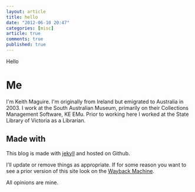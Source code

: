 ```yaml
---
layout: article
title: hello
date: "2012-06-10 20:47"
categories: [misc]
article: true
comments: true
published: true
---
```



Hello
# Me

I'm Keith Maguire. I'm originally from Ireland but emigrated to Australia in 2003. I work at the South Australian Museum, primarily on their Collections Management Software, KE EMu. Prior to working here I worked at the State Library of Victoria as a Librarian.


## Made with
This blog is made with [jekyll](http://jekyllrb.com) and hosted on Github. 

I'll update or remove things as appropriate. If for some reason you want to see a prior version of this site look on the [Wayback Machine](http://web.archive.org/web/*/keithmaguire.net).

All opinions are mine.
